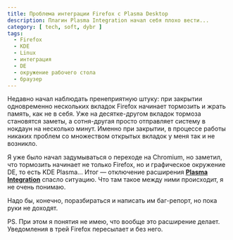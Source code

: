 ```yaml
---
title: Проблема интеграции Firefox с Plasma Desktop
description: Плагин Plasma Integration начал себя плохо вести...
category: [ tech, soft, dybr ]
tags:
  - Firefox
  - KDE
  - Linux
  - интеграция
  - DE
  - окружение рабочего стола
  - браузер
---
```

Недавно начал наблюдать пренеприятную штуку: при закрытии одновременно нескольких вкладок Firefox
начинает тормозить и жрать память, как не в себя. Уже на десятке-другом вкладок тормоза становятся
заметы, а сотня-другая просто отправляет систему в нокдаун на несколько минут. Именно при закрытии,
в процессе работы никаких проблем со множеством открытых вкладок у меня так и не возникло.

Я уже было начал задумываться о переходе на Chromium, но заметил, что тормозить начинает не только
Firefox, но и графическое окружение DE, то есть KDE Plasma... Итог — отключение расширения **[Plasma
Integration][plugin]** спасло ситуацию. Что там такое между ними происходит, я не очень понимаю.

Надо бы, конечно, поразбираться и написать им баг-репорт, но пока руки не доходят.

PS. При этом я понятия не имею, что вообще это расширение делает. Уведомления в трей Firefox пересылает
и без него.

[plugin]: https://addons.mozilla.org/ru/firefox/addon/plasma-integration/ "Add-On Plasma Integration"
